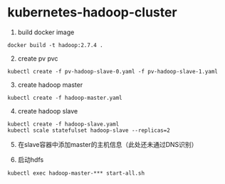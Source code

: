 # kubernetes-hadoop-cluster

1. build docker image

`docker build -t hadoop:2.7.4 .`

2. create pv pvc

`kubectl create -f pv-hadoop-slave-0.yaml -f pv-hadoop-slave-1.yaml`

3. create hadoop master

`kubectl create -f hadoop-master.yaml`

4. create hadoop slave

```
kubectl create -f hadoop-slave.yaml
kubectl scale statefulset hadoop-slave --replicas=2
```

5. 在slave容器中添加master的主机信息（此处还未通过DNS识别）

6. 启动hdfs

`kubectl exec hadoop-master-*** start-all.sh`
